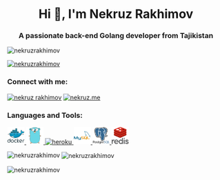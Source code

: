 <h1 align="center">Hi 👋, I'm Nekruz Rakhimov</h1>
<h3 align="center">A passionate back-end Golang developer from Tajikistan</h3>

<p align="left"> <img src="https://komarev.com/ghpvc/?username=nekruzrakhimov&label=Profile%20views&color=0e75b6&style=flat" alt="nekruzrakhimov" /> </p>

<p align="left"> <a href="https://github.com/ryo-ma/github-profile-trophy"><img src="https://github-profile-trophy.vercel.app/?username=nekruzrakhimov" alt="nekruzrakhimov" /></a> </p>

<h3 align="left">Connect with me:</h3>
<p align="left">
<a href="https://linkedin.com/in/nekruz rakhimov" target="blank"><img align="center" src="https://raw.githubusercontent.com/rahuldkjain/github-profile-readme-generator/master/src/images/icons/Social/linked-in-alt.svg" alt="nekruz rakhimov" height="30" width="40" /></a>
<a href="https://instagram.com/nekruz.me" target="blank"><img align="center" src="https://raw.githubusercontent.com/rahuldkjain/github-profile-readme-generator/master/src/images/icons/Social/instagram.svg" alt="nekruz.me" height="30" width="40" /></a>
</p>

<h3 align="left">Languages and Tools:</h3>
<p align="left"> <a href="https://www.docker.com/" target="_blank" rel="noreferrer"> <img src="https://raw.githubusercontent.com/devicons/devicon/master/icons/docker/docker-original-wordmark.svg" alt="docker" width="40" height="40"/> </a> <a href="https://golang.org" target="_blank" rel="noreferrer"> <img src="https://raw.githubusercontent.com/devicons/devicon/master/icons/go/go-original.svg" alt="go" width="40" height="40"/> </a> <a href="https://heroku.com" target="_blank" rel="noreferrer"> <img src="https://www.vectorlogo.zone/logos/heroku/heroku-icon.svg" alt="heroku" width="40" height="40"/> </a> <a href="https://www.mysql.com/" target="_blank" rel="noreferrer"> <img src="https://raw.githubusercontent.com/devicons/devicon/master/icons/mysql/mysql-original-wordmark.svg" alt="mysql" width="40" height="40"/> </a> <a href="https://www.postgresql.org" target="_blank" rel="noreferrer"> <img src="https://raw.githubusercontent.com/devicons/devicon/master/icons/postgresql/postgresql-original-wordmark.svg" alt="postgresql" width="40" height="40"/> </a> <a href="https://redis.io" target="_blank" rel="noreferrer"> <img src="https://raw.githubusercontent.com/devicons/devicon/master/icons/redis/redis-original-wordmark.svg" alt="redis" width="40" height="40"/> </a> </p>

<p><img align="left" src="https://github-readme-stats.vercel.app/api/top-langs?username=nekruzrakhimov&show_icons=true&locale=en&layout=compact" alt="nekruzrakhimov" /></p>

<p>&nbsp;<img align="center" src="https://github-readme-stats.vercel.app/api?username=nekruzrakhimov&show_icons=true&locale=en" alt="nekruzrakhimov" /></p>

<p><img align="center" src="https://github-readme-streak-stats.herokuapp.com/?user=nekruzrakhimov&" alt="nekruzrakhimov" /></p>

